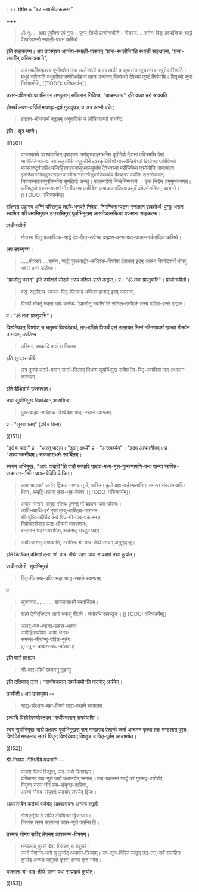+++
title = "०८ स्थालीपाकक्रमः"

+++

> ॐ भूः.... अद्य पूर्वोक्त एवं गुणः... पुण्य-तिथौ प्राचीनावीति। गोत्रस्य.... शर्मणः पितुः प्रत्याब्दिक-श्राद्धे वैश्वदेवाग्नौ स्थाली-पचनं करिष्ये 

इति सङ्कल्प्य। अप उपस्पृश्य आग्नेय-स्थाली-पाकवत् "प्रजा-स्थलीमि"ति स्थालीं सङ्क्षाल्य, "प्रजा-स्थलीम् अभिमन्त्रयामि", 

> इमांस्थलीममृतस्य पूर्णामक्षेण तया ऊर्जस्वती च पयस्वती च सुधाराचमधुचरणाच मधुरं करिष्यति। मधुरं चरिष्यति मधुमतिवाजन्देवेभ्योहव्यं वहनः प्रजानन् विश्वेभ्यो देवेभ्यो जुष्टं निर्वपामि। पितृभ्यो जुष्टं निर्वपामीति, 
[[TODO: परिष्कार्यम्]]

उत्तर-दक्षिणयोः प्रक्षालितान् तण्डुलान् सतिलान् निक्षिप्य, "वाचस्पतय" इति वध्वा चरुं श्रावयति.

होमार्थं लवण-वर्जितं माषापूप-द्वयं गुडापूपञ् च अत्र अग्नौ पचेत् 

> ब्राह्मण-भोजनार्थं बह्वन्नम् अपूपादिकं च लौकिकाग्नौ पाचयेद् 

इति। सूत्र भाष्ये। 

[[150]]

> वाचस्पतये पवस्ववाजिन् वृषावृष्णा अग्ंशुभ्याङ्गभस्ति पूतोदेवो देवानां पवित्रमसि येषां भागोसितेभ्यस्त्वा स्वाङ्कृतोसि मधुमतीर्न इषस्कृधिविश्वेभ्यस्त्वेन्द्रियेभ्यो दिव्येभ्यः पार्थिवेभ्यो मनस्ताष्टूर्वन्तरिक्षमन्विहिस्वाहात्वासुभवस्सूर्याय देवेभ्यस्वा मरीचिपेभ्य एषतेयोनिः प्राणायत्वा इदन्देवानामिदमुनस्सहास्फात्यैत्वानारात्यैसुवरभिवख्येषं वैश्वानरं ज्योतिः शतन्तेराजन् भिषजस्सहस्रमुर्वीगम्भीरा सुमतिष्टे अस्तु। बाधस्वद्वेषो निर्ऋतिम्पराचैः । कृतं चिदेनः प्रमुमुग्ध्यस्मत्। अभिष्टुतो वरुणस्यपाशोग्नेरनीकमप आविवेश अपान्नपात्प्रतिरक्षन्नसुर्यं दमेदमेसमिधग्ं यक्ष्यग्ने।
[[TODO: परिष्कार्यम्]] 

दक्षिणत उद्वास्य अग्निं परिसमूह्य तद्दविः भगवते निवेद्य, निमन्त्रिताभ्यङ्ग-स्नातान् द्वादशोर्ध्व-पुण्ड्र-धरान् स्वामिनः पश्चिमाभिमुखम् उत्तराभिमुखं पूर्वाभिमुखम् आसनेष्वासयित्वा यजमानः सङ्कल्प्य। 

प्राचीनावीती 

> गोत्रस्य पितुः प्रत्याब्दिक-श्राद्धे देव-पितृ-रूपेभ्यः ब्राह्मण-वरण-पाद-प्रक्षालनार्चनादिकं करिष्ये।

अप उपस्पृश्य।

> .....गोत्रस्य.....शर्मणः, श्राद्धे पुरूरवार्द्रव-सञ्ज्ञिक-विश्वेषां देवानाम् इदम् आसनं विश्वेदेवार्थे भोक्तुं भवता क्षणः कर्तव्यः।

"प्राप्नोतु भवान्" इति दर्भाक्षतं सोदकं तस्य दक्षिण-हस्ते दद्यात्। प्र। "ॐ तथा प्राप्नुवानि"। प्राचीनावीती।

> वसु-रुद्रादित्य-स्वरूप-पितृ-पितामह-प्रपितामहानाम् इदम् आसनम्।

> पित्रर्थे भोक्तुं भवता क्षणः कर्तव्यः "प्राप्नोतु भवानि"ति सतिल-दर्भोदकं तस्य दक्षिण-हस्ते दद्यात्।

प्र। "ॐ तथा प्राप्नुवानि"।

विश्वेदेववत् विष्णोश् च चतुरश्रं विश्वेदेवार्थं, तद्-दक्षिणे पित्रर्थं वृत्तं तालायत निम्नं दक्षिणापवर्गं खात्वा गोमयेन तन्मात्रम् उपलिप्य 

> तस्मिन् चषकादि पात्रं वा निधाय 

इति सुन्दरराजीये 

> तत्र कुण्डे सदर्भ-यवान् सदर्भ-तिलान् निधाय सूर्याभिमुखं सर्वेषां देव-पितृ-स्वामिनां पाद-प्रक्षालनं कर्तव्यम् 

इति दीक्षितीये उक्तत्वात्।

तथा सूर्याभिमुखं विश्वेदेवम् आसयित्वा 

> पुरूरवार्द्रव-सञ्ज्ञिक-विश्वेदेवाः पाद्य-स्थाने स्वागतम् 

प्र - "सुस्वागतम्" (पवित्रं विना) 

[[151]]

"इदं वः पाद्यं" प्र - "अस्तु पाद्यम्। "इदम् अर्ध्यं" प्र - "अस्त्वर्घ्यम्"। "इदम् आचमनीयम्। प्र - "अस्वाचमनीयम्। सकलाराधनैः स्वर्चितम्। 

स्वयम् अभिमुखः, "आपः पादावि"ति पादौ सव्यादि पादाग्र-मध्य-मूल-गुल्फमामणि-बन्धं पत्न्या स्रावित-पात्रान्तर-तीर्थेन प्रक्षालयेदिति केचित्।

> आपः पादावने जनीर् द्विषन्तं नाशयन्तु मे, अस्मिन् कुले ब्रह्म-वर्चस्यसानि। समस्त संवत्समवाप्ति हेतवः, समृद्धि-तापत् कुल-धूम-केतवः 
[[TODO: परिष्कार्यम्]]

> अपार-संसार-समुद्र-सेतवः पुनन्तु मां ब्राह्मण-पाद-पांसवः।  
आदि-व्याधि-हरं नॄणां मृत्यु-दारिद्र्य-नाशनम्  
श्री-पुष्टि-कीर्तिदं वन्दे विप्र-श्री-पाद-पकजम्॥  
विप्रौघदर्शनात् सद्यः क्षीयन्ते पापराशयः,  
वन्दनान् मङ्गलावाप्तिर् अर्चनाद् अच्युतं पदम्॥ 

> सर्वोपचारान् समर्पयामि, स्वामिनः श्री-पाद-तीर्थं सम्यग् अनुगृह्णन्तु। 

इति किञ्चित् दक्षिणां दत्वा श्री-पाद-तीर्थ-ग्रहणं यथा सम्प्रदायं तथा कुर्यात्। 

प्राचीनावीती, सूर्याभिमुखं 

> पितृ-पितामह-प्रपितामहाः पाद्य-स्थाने स्वागतम्

प्र 

> सुस्वागतं........... सकलाराधनै स्स्वर्चितम्। 

> शन्नो देवीरभिष्टय आपो भवन्तु पीतये। शंयोरभि स्रवन्तुनः। 
[[TODO: परिष्कार्यम्]]

> आपद्-घन-ध्वान्त-सहस्र-भानवः  
समीहितार्थार्पण-काम-धेनवः  
समस्त-तीर्थाम्बु-पवित्र-मूर्तयः  
पुनन्तु मां ब्राह्मण-पाद-पांसवः॥ 

इति पादौ प्रक्षाल्य 

> श्री-पाद-तीर्थं सम्यगनु गृह्णन्तु 

इति दक्षिणान् दत्वा। "सर्वोपचारान् समर्पयामी"ति पादयोर् अर्चयेत्। 

उपवीती। अप उपस्पृश्य -- 

> श्राद्ध-संरक्षक-महा-विष्णो पाद्य-स्थाने स्वागतम् 

इत्यादि विश्वेदेवस्योक्तवत् "सर्वोपचारान् समर्पयामि"॥ 

स्वयं सूर्याभिमुखः पादौ प्रक्षाल्य पूर्वाभिमुखस् सन् मण्डलाद् ऐशान्ये कर्ता आचमनं कृत्वा ततः मण्डलात् पुरतः, विश्वेदेवं मण्डलाद् उत्तरे पितॄन् विश्वेदेववद् विष्णुञ् च पितृ-पूर्वम् आचामयेत्।

[[152]]

श्री-निवास-दीक्षितीये वचनानि -- 

> पादाग्रे पितरं विद्यात्, पाद-मध्ये पितामहम्।  
प्रपितामहं पाद-मूले पादौ प्रक्षालयेत् क्रमात्॥
पाद-प्रक्षालनं श्राद्धे वरं गुल्फद्व-वयोरपि,  
पितॄणां नरकं घोरं रोम-संयुक्त-वारिणा,  
आज्यं गोमय-संयुक्तं पादयोर् लेपयेद् द्विजः। 

आपस्तम्बेन कर्तव्यं वर्जयेद् आश्वलायनः अन्यत्र स्मृतौ 

> गोशकृद्दीय ते सर्पिर् लेपयित्वा द्विजाधमः।  
पितरस् तस्य कल्पान्तं काल-सूत्रे पतन्ति हि। 

तस्मात् गोमय सर्पिर् लेपनम् आपस्तम्ब-विषयम्। 

> मण्डलात् पुरतो देवाः पितरश् च तदुत्तरे।  
कर्ता चैशान्य-भागे तु कुर्याद् अचमन-क्रियाम्। स्व-सूत्र-विहितं यद्यत् तत्-तत्-सर्वं समाहितः  
कुर्याद् अन्यत्र यद्युक्तं कृतम् अस्य कृतं भवेत्। 

यजमानः श्री-पाद-तीर्थ-ग्रहणं यथा सम्प्रदायं कुर्यात्। 

[[153]]